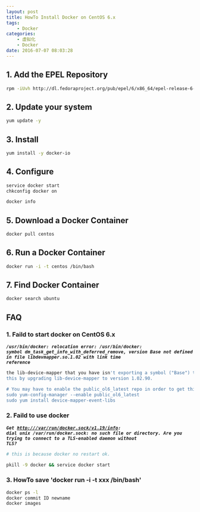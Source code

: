```yaml
---
layout: post
title: HowTo Install Docker on CentOS 6.x
tags: 
    - Docker
categories: 
    - 虚拟化
    - Docker
date: 2016-07-07 08:03:28
---
```


## **1. Add the EPEL Repository**

```bash
rpm -iUvh http://dl.fedoraproject.org/pub/epel/6/x86_64/epel-release-6-8.noarch.rpm
```

## **2. Update your system**

```bash
yum update -y
```

## **3. Install**

```bash
yum install -y docker-io
```

## **4. Configure**

```bash
service docker start
chkconfig docker on

docker info
```

## **5. Download a Docker Container**

```bash
docker pull centos
```

## **6. Run a Docker Container**

```bash
docker run -i -t centos /bin/bash
```

## **7. Find Docker Container**

```bash
docker search ubuntu
```

## **FAQ**

### **1. Faild to start docker on CentOS 6.x**

<code>***/usr/bin/docker: relocation error: /usr/bin/docker: symbol dm_task_get_info_with_deferred_remove, version Base not defined in file libdevmapper.so.1.02 with link time reference***</code>

```bash
the lib-device-mapper that you have isn't exporting a symbol ("Base") that Docker needs.
this by upgrading lib-device-mapper to version 1.02.90.

# You may have to enable the public_ol6_latest repo in order to get this package.
sudo yum-config-manager --enable public_ol6_latest
sudo yum install device-mapper-event-libs
```

### **2. Faild to use docker**

<code>***Get <http:///var/run/docker.sock/v1.19/info>: dial unix /var/run/docker.sock: no such file or directory. Are you trying to connect to a TLS-enabled daemon without TLS?***</code>

```bash
# this is because docker no restart ok.

pkill -9 docker && service docker start
```

### **3. HowTo save 'docker run -i -t xxx /bin/bash'**

```bash
docker ps -l
docker commit ID newname
docker images
```
